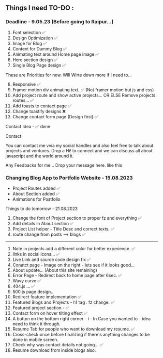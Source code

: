## Things I need TO-DO : 

### Deadline - 9.05.23 (Before going to Raipur...)

1. Font selection ✅
2. Design Optimization ✅
3. Image for Blog ✅
4. Content for Dummy Blog ✅
5. Animating text around Home page image ✅
6. Hero section design ✅
7. Single Blog Page design ✅


These are Priorities for now. Will Wirte down more if I need to...

8. Responsive ✅
9. Framer motion div animating text. ✅ (Not framer motion but js and css)
10. Add project route and show active projects... OR ELSE Remove projects routes... ✅
11. Add toasts to contact page ✅
12. Change toastify designs ❌
13. Change contact form page (Design first) ✅

Contact Idea - ✅ done

Contact

You can contact me vvia my social handles and also feel free to talk about projects and ventures. Drop a Hi! to connect and we can discuss all about javascript and the world around it.

Any Feedbacks for me... Drop your message here. like this

### Changing Blog App to Portfolio Website - 15.08.2023

- Project Routes added ✅
- About Section added ✅
- Animations for Postfolio
  

Things to do tomorrow - 21.08.2023

1. Change the font of Project section to proper fz and everything ✅
2. Add details in About section ✅
3. Project List helper - Title Desc and correct texts. ✅
4. route change from posts --> blogs ✅

------------------------------

1. Note in projects add a different color for better experience. ✅
2. links in social icons... ✅
3. Live Link and source code design fix ✅
4. Conatct page - Image on the right - lets see if it looks good... 
5. About update... (About this site remaining)
6. Error Page - Redirect back to home page after 6sec. ✅
7. Wavy curve ✅
8. 404.js ... ✅
9. 500.js page design.. 
10. Redirect feature implementation ✅
11. Featured Blogs and Projects - h1 tag : fz change. ✅
12. Featured project section - ✅
13. Contact form on hover tilting effect ✅
14. A button on the bottom right corner - i - In Case you wanted to - idea need to think it through.
15. Resume Tab for people who want to download my resume. ✅
16. Cross-check once before finalizing if there's anything changes to be done in mobile screen.
17. Check why was contact details not going... ✅
18. Resume download from inside blogs also. 